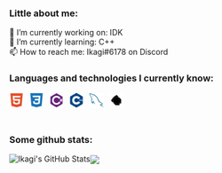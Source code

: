 ### Little about me:
🔭 I’m currently working on: IDK <br/>
🌱 I’m currently learning: C++ <br/>
📫 How to reach me: Ikagi#6178 on Discord <br/>

### Languages and technologies I currently know:

<img style="margin-right: 10px;" align="left" alt="HTML5" width="26px" src="https://raw.githubusercontent.com/devicons/devicon/master/icons/html5/html5-plain.svg" />
<img style="margin-right: 10px;" align="left" alt="CSS3" width="26px" src="https://raw.githubusercontent.com/devicons/devicon/master/icons/css3/css3-plain.svg" />
<img style="margin-right: 10px;" align="left" alt="C#" width="26px" src="https://raw.githubusercontent.com/devicons/devicon/master/icons/csharp/csharp-plain.svg" />
<img style="margin-right: 10px;" align="left" alt="C++" width="26px" src="https://raw.githubusercontent.com/devicons/devicon/master/icons/cplusplus/cplusplus-plain.svg" />
<img style="margin-right: 10px;" align="left" alt="MySQL" width="26px" src="https://raw.githubusercontent.com/devicons/devicon/master/icons/mysql/mysql-plain.svg" />
<img style="margin-right: 10px;" align="left" alt="Dart" width="26px" src="https://raw.githubusercontent.com/vorillaz/devicons/master/!SVG/dart.svg" />

<br><br><br>
### Some github stats:
<img align="left" alt="Ikagi's GitHub Stats" src="https://github-readme-stats.vercel.app/api?username=ikagi&show_icons=true&theme=tokyonight&show_icons=true" />
<img align="center" src="https://github-readme-stats.vercel.app/api/top-langs/?username=ikagi&theme=tokyonight" />
<br><br><br>




<!--
**ikagi/ikagi** is a ✨ _special_ ✨ repository because its `README.md` (this file) appears on your GitHub profile.

Here are some ideas to get you started:

- 🔭 I’m currently working on ...
- 🌱 I’m currently learning ...
- 👯 I’m looking to collaborate on ...
- 🤔 I’m looking for help with ...
- 💬 Ask me about ...
- 📫 How to reach me: ...
- 😄 Pronouns: ...
- ⚡ Fun fact: ...
-->
